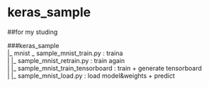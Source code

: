 # keras_sample

##for my studing  
   
###keras_sample  
|_ mnist _ sample_mnist_train.py : traina  
|       |_ sample_mnist_retrain.py : train again  
|       |_ sample_mnist_train_tensorboard : train + generate tensorboard  
|       |_ sample_mnist_load.py : load model&weights + predict  



